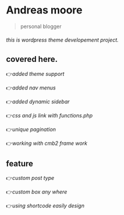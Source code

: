 # Andreas moore
>personal blogger

###### this is wordpress theme developement project.

## covered here.

:point_right:*added theme support*

:point_right:*added nav menus*

:point_right:*added dynamic sidebar*

:point_right:*css and js link with functions.php*

:point_right:*unique pagination*

:point_right:*working with cmb2 frame work*


## feature

:point_right:*custom post type*

:point_right:*custom box any where*

:point_right:*using shortcode easily design*

